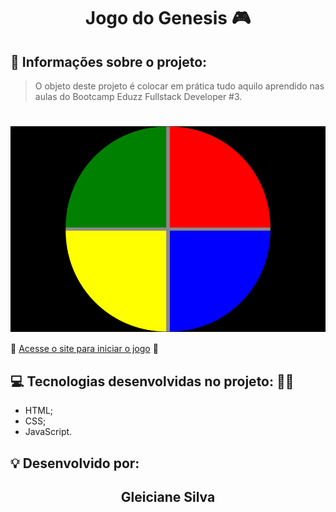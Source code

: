   <h1 align="center"> Jogo do Genesis 🎮 </h1>


## 💬 Informações sobre o projeto:


> O objeto deste projeto é colocar em prática tudo aquilo aprendido nas aulas do Bootcamp Eduzz Fullstack Developer #3.


<h1 align="center"> 
  <img align="center" src="gleicianesilva.github.io_jogo-do-genesis_ (1).png" alt="Imagem de vizualização do site">
  </img>
</h1>


🚀 [Acesse o site para iniciar o jogo](https://gleicianesilva.github.io/jogo-do-genesis/) 🚀


## 💻 Tecnologias desenvolvidas no projeto: 👨‍💻

- HTML;
- CSS;
- JavaScript.


## 💡 Desenvolvido por:

<h2 align="center">Gleiciane Silva</h2>


